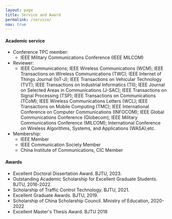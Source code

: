 ```yaml
---
layout: page
title: Service and Award
permalink: /service/
nav: true
---
```


#### Academic service
- Conference TPC member: 
  - IEEE Military Communications Conference (IEEE MILCOM)
- Reviewer: 
  - IEEE Communications; IEEE Wireless Communications (WCM); IEEE Transactions on Wireless Communications (TWC); IEEE Internet of Things Journal (IoT-J); IEEE Transactions on Vehicular  Technology (TVT); IEEE Transactions on Industrial Informatics (TII); IEEE Journal on Selected Areas in Communications (J-SAC); IEEE Transactions on Signal Processing (TSP); IEEE     Transactions on Communications (TCoM); IEEE Wireless Communications Letters (WCL); IEEE Transactions on Mobile Computing (TMC); IEEE International Conference on Computer          Communications (INFOCOM); IEEE Global Communications Conference (Globecom); IEEE Military Communications Conference (MILCOM); International Conference on Wireless Algorithms, Systems, and Applications (WASA);etc.
- Membership: 
  -  IEEE Member 
  -  IEEE Communication Society Member
  -  China Institute of Communications, CIC Member

#### Awards
- Excellent Doctoral Dissertation Award. BJTU, 2023.
- Outstanding Academic Scholarship for Excellent Graduate Students. BJTU, 2016-2022.
- Scholarship of Traffic Control Technology. BJTU, 2021.
- Excellent Graduate Awards. BJTU, 2019.
- Scholarship of China Scholarship Council. Ministry of Education, 2020-2022
- Excellent Master's Thesis Award. BJTU 2018


<!--
- Outstanding reviewer. NeurIPS 2022.
- Innovation award. IJCAI federated learning workshop 2022.
- Distinguished doctoral thesis award (中国科学院优秀博士学位论文奖) 2020.
- Best Application Paper Award. IJCAI-19 Federated Machine Learning Workshop 2019.
- Outstanding Scholarship of CAS president (中科院院长优秀奖) 2019.
- Special scholarship of ICT (中科院计算所所长特别奖) 2019.
- Student Scholarship. AAAI Conference on Artificial Intelligence (AAAI) 2019.
- Student Travel Grant. ACM International Conference on Multimedia (ACMMM) 2018.
- Outstanding Reviewer. Neurocomputing. 2018.
- Best Paper. The 3rd International Conference on Crowd Science and Engineering (ICCSE) 2018.
- Student Travel Award. International Conference on Machine Learning (ICML) 2018.
- Student Scholarship. AAAI conference on Artificial Intelligence (AAAI) 2018.
- National Scholarship for PhD students, Ministry of Education 2017.
- Merit Student, UCAS 2017.
- Second prize of Bewinner Innovation scholarship. 2017.
- Excellent Graduate, NCUT 2014.
- Excellent Bachelor's Graduation Thesis, NCUT 2014.
- Beijing Merit Student, Beijing City 2013.
- National Scholarship (3x), Ministry of Education 2012, 2013, 2014.
-->
